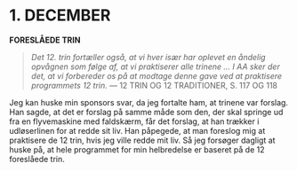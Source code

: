 # 1. DECEMBER

**FORESLÅEDE TRIN**

> *Det 12. trin fortæller også, at vi hver især har oplevet en åndelig opvågnen som følge af, at vi praktiserer alle trinene … I AA sker der det, at vi forbereder os på at modtage denne gave ved at praktisere programmets 12 trin.*
> — 12 TRIN OG 12 TRADITIONER, S. 117 OG 118

Jeg kan huske min sponsors svar, da jeg fortalte ham, at trinene var forslag. Han sagde, at det er forslag på samme måde som den, der skal springe ud fra en flyvemaskine med faldskærm, får det forslag, at han trækker i udløserlinen for at redde sit liv. Han påpegede, at man foreslog mig at praktisere de 12 trin, hvis jeg ville redde mit liv. Så jeg forsøger dagligt at huske på, at hele programmet for min helbredelse er baseret på de 12 foreslåede trin.
